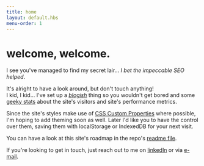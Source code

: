 ```yaml
---
title: home
layout: default.hbs
menu-order: 1
---
```


# welcome, welcome.

I see you've managed to find my secret lair... _I bet the impeccable SEO helped_.

It's alright to have a look around, but don't touch anything!<br>
I kid, I kid... I've set up a [_blogish_](/thoughts) thing so you wouldn't get bored
and some [geeky stats](/dashboard) about the site's visitors and site's performance metrics.

Since the site's styles make use of [CSS Custom Properties](https://developer.mozilla.org/en-US/docs/Web/CSS/--*) where possible,
I'm hoping to add theming soon as well. Later I'd like you to have the control
over them, saving them with localStorage or IndexedDB for your next visit.

You can have a look at this site's roadmap in the repo's [readme file](https://github.com/andreasvirkus/andreasvirkus.github.io#todo).

If you're looking to get in touch, just reach out to me on
[linkedIn](https://ee.linkedin.com/pub/andreas-johan-virkus/a4/928/22 "View my LinkedIn profile") or via
[e-mail](mailto:write@andreasvirkus.me "Shoot me a mail!").
